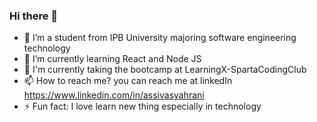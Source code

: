 ### Hi there 👋
- 🔭 I’m a student from IPB University majoring software engineering technology
- 🌱 I’m currently learning React and Node JS
- 🔭 I'm currently taking the bootcamp at LearningX-SpartaCodingClub
- 📫 How to reach me? you can reach me at linkedIn https://www.linkedin.com/in/assivasyahrani
- ⚡ Fun fact: I love learn new thing especially in technology

<!--
**Assivaa/Assivaa** is a ✨ _special_ ✨ repository because its `README.md` (this file) appears on your GitHub profile.

Here are some ideas to get you started:

- 🔭 I’m currently working on ...
- 🌱 I’m currently learning React and Node JS
- 👯 I’m looking to collaborate on ...
- 🤔 I’m looking for help with ...
- 💬 Ask me about ...
- 📫 How to reach me: ...
- 😄 Pronouns: ...
- ⚡ Fun fact: I love learn new thing especially in technology
-->
